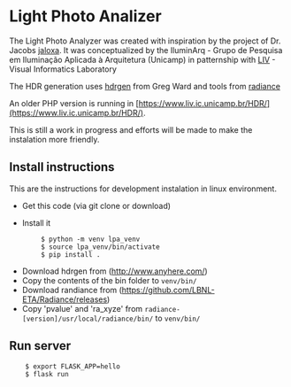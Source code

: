 # Light Photo Analizer

The Light Photo Analyzer was created with inspiration by the project of  Dr. Jacobs [jaloxa](www.jaloxa.eu). It was conceptualized by the IluminArq - Grupo de Pesquisa em Iluminação Aplicada à Arquitetura (Unicamp) in patternship with [LIV](https://www.liv.ic.unicamp.br/) - Visual Informatics Laboratory 

The HDR generation uses [hdrgen](http://www.anyhere.com/) from Greg Ward and tools from [radiance](https://radiance-online.org/)

An older PHP version is running in [https://www.liv.ic.unicamp.br/HDR/](https://www.liv.ic.unicamp.br/HDR/).

This is still a work in progress and efforts will be made to make the instalation more friendly.

## Install instructions 

This are the instructions for development instalation in linux environment.

- Get this code (via git clone or download)

- Install it

```shell
        $ python -m venv lpa_venv
        $ source lpa_venv/bin/activate
        $ pip install .  
```

- Download hdrgen from (http://www.anyhere.com/)
- Copy the contents of the bin folder to `venv/bin/`
- Download randiance from (https://github.com/LBNL-ETA/Radiance/releases)
- Copy 'pvalue' and 'ra_xyze' from `radiance-[version]/usr/local/radiance/bin/` to `venv/bin/`

## Run server

```shell
    $ export FLASK_APP=hello
    $ flask run
```
